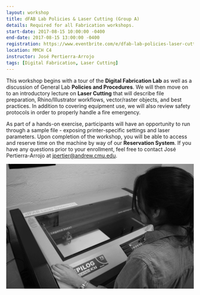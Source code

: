 ```yaml
---
layout: workshop
title: dFAB Lab Policies & Laser Cutting (Group A)
details: Required for all Fabrication workshops.
start-date: 2017-08-15 10:00:00 -0400
end-date: 2017-08-15 13:00:00 -0400
registration: https://www.eventbrite.com/e/dfab-lab-policies-laser-cutting-group-a-tickets-36914205382
location: MMCH C4
instructor: José Pertierra-Arrojo
tags: [Digital Fabrication, Laser Cutting]
---
```


This workshop begins with a tour of the **Digital Fabrication Lab** as well as a discussion of General Lab **Policies and Procedures**. We will then move on to an introductory lecture on **Laser Cutting** that will describe file preparation, Rhino/Illustrator workflows, vector/raster objects, and best practices. In addition to covering equipment use, we will also review safety protocols in order to properly handle a fire emergency.

As part of a hands-on exercise, participants will have an opportunity to run through a sample file - exposing printer-specific settings and laser parameters. Upon completion of the workshop, you will be able to access and reserve time on the machine by way of our **Reservation System**. If you have any questions prior to your enrollment, feel free to contact José Pertierra-Arrojo at [jpertier@andrew.cmu.edu](mailto:jpertier@andrew.cmu.edu).

![Laser Cutter](/img/workshops/policies-laser-cutting/laser.jpg)
